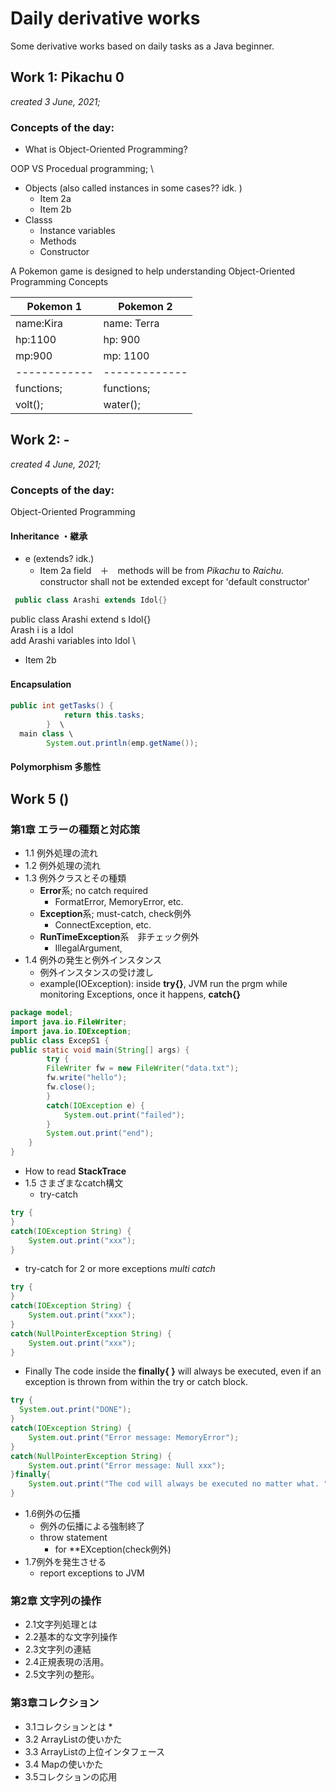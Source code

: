 # Daily derivative works
Some derivative works based on daily tasks as a Java beginner. 


## Work 1: Pikachu 0
_created 3 June, 2021;_
### Concepts of the day:

* What is Object-Oriented Programming?

OOP VS Procedual programming; \

* Objects (also called instances in some cases?? idk. )
  * Item 2a
  * Item 2b
* Classs
  * Instance variables
  * Methods
  * Constructor


A Pokemon game is designed to help understanding 
Object-Oriented Programming Concepts


Pokemon 1    | Pokemon 2
------------ | -------------
name:Kira| name: Terra   
hp:1100| hp: 900   
mp:900| mp: 1100  
------------ | -------------
functions; | functions;
volt(); | water();


## Work 2: -
_created 4 June, 2021;_

### Concepts of the day:
Object-Oriented Programming

#### Inheritance ・継承
* e (extends? idk.)
  * Item 2a
field　＋　methods will be  from _Pikachu_ to _Raichu_. \
constructor shall not be extended except for 'default constructor'
```java
 public class Arashi extends Idol{}
```
 public class Arashi    extend      s Idol{} \
              Arash     i is a      Idol     \
          add Arashi variables into Idol     \

 
  * Item 2b

>
#### Encapsulation　

```java
public int getTasks() {
			return this.tasks;
		}  \
  main class \
		System.out.println(emp.getName());
 ```
  
  
#### Polymorphism 多態性



## Work 5 ()

### 第1章 エラーの種類と対応策
* 1.1 例外処理の流れ
* 1.2 例外処理の流れ
* 1.3 例外クラスとその種類
  * **Error**系; no catch required
    * FormatError, MemoryError, etc.
  * **Exception**系; must-catch, check例外
    * ConnectException, etc.
  * **RunTimeException**系　非チェック例外
    * IllegalArgument,
* 1.4 例外の発生と例外インスタンス
  *  例外インスタンスの受け渡し
    *   example(IOException): inside **try{}**, JVM run the prgm while monitoring Exceptions, once it happens, **catch{}**
```java
package model;
import java.io.FileWriter;
import java.io.IOException;
public class ExcepS1 {
public static void main(String[] args) {
		try {
		FileWriter fw = new FileWriter("data.txt");
		fw.write("hello");
		fw.close();
		}
		catch(IOException e) {
			System.out.print("failed");
		}
		System.out.print("end");
	}
}

```
  *  How to read **StackTrace**
* 1.5 さまざまなcatch構文
  * try-catch
 ```java
try {
}
catch(IOException String) {
     System.out.print("xxx");
}
```
  * try-catch for 2 or more exceptions  *multi catch*
 ```java
try {
}
catch(IOException String) {
     System.out.print("xxx");
}
catch(NullPointerException String) {
     System.out.print("xxx");
}
```
  * Finally 
The code inside the **finally{ }** will always be executed, even if an exception is thrown from within the try or catch block.
 ```java
try {
   System.out.print("DONE");
}
catch(IOException String) {
     System.out.print("Error message: MemoryError");
}
catch(NullPointerException String) {
     System.out.print("Error message: Null xxx");
}finally{
     System.out.print("The cod will always be executed no matter what. ");
}
```
* 1.6例外の伝播
  * 例外の伝播による強制終了
  * throw statement 
    * for **EXception(check例外)
* 1.7例外を発生させる
  * report exceptions to JVM



### 第2章 文字列の操作

* 2.1文字列処理とは
* 2.2基本的な文字列操作
* 2.3文字列の連結
* 2.4正規表現の活用。
* 2.5文字列の整形。

### 第3章コレクション
* 3.1コレクションとは
  * 
* 3.2 ArrayListの使いかた
* 3.3 ArrayListの上位インタフェース
* 3.4 Mapの使いかた
* 3.5コレクションの応用

